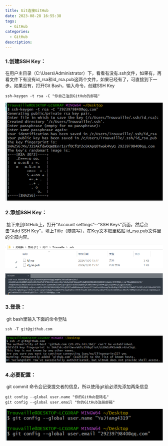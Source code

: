 ```yaml
---
title: Git连接GitHub
date: 2023-08-28 16:55:38
tags:
  - GitHub
categories:	
  - GitHub
description: 
---
```


### 1.创建SSH Key：

​	在用户主目录（C:\Users\Administrator）下，看看有没有.ssh文件，如果有，再看文件下有没有id_rsa和id_rsa.pub这两个文件，如果已经有了，可直接到下一步。如果没有，打开Git Bash，输入命令，创建SSH Key

```shell
ssh-keygen -t rsa -C "你自己注册GitHub的邮箱"
```

![image-20240130151746288](https://raw.githubusercontent.com/YuJiang4319/images/main/blog_imgs/image-20240130151746288.png)

### 2.添加SSH Key：

​	接下来到GitHub上，打开“Account settings”--“SSH Keys”页面，然后点击“Add SSH Key”，填上Title（随意写），在Key文本框里粘贴 id_rsa.pub文件里的全部内容。

![image-20240130152014787](https://raw.githubusercontent.com/YuJiang4319/images/main/blog_imgs/image-20240130152014787.png)

![image-20240130152102088](https://raw.githubusercontent.com/YuJiang4319/images/main/blog_imgs/image-20240130152102088.png)

### 3.登录：

​	git bash里输入下面的命令登陆

```shell
ssh -T git@github.com
```

![image-20240130152242855](https://raw.githubusercontent.com/YuJiang4319/images/main/blog_imgs/image-20240130152242855.png)

### 4.必要配置：

​	git commit 命令会记录提交者的信息，所以使用git前必须先添加两条信息

```shell
git config --global user.name "你的GitHub登陆名"
git config --global user.email "你的GitHub注册邮箱" 
```

![image-20240130152547523](https://raw.githubusercontent.com/YuJiang4319/images/main/blog_imgs/image-20240130152547523.png)
